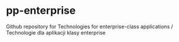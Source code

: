 # pp-enterprise
Github repository for Technologies for enterprise-class applications / Technologie dla aplikacji klasy enterprise
